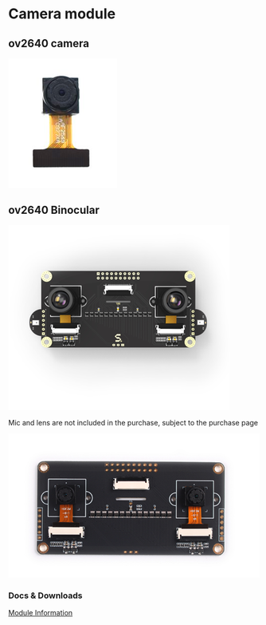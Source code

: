 Camera module
============


## ov2640 camera

![](../../assets/camera_2640.png)


## ov2640 Binocular

![](../../assets/binocular.png)

Mic and lens are not included in the purchase, subject to the purchase page

![](../../assets/binocular_1.jpg)


### Docs & Downloads

[Module Information](http://dl.sipeed.com/MAIX/HDK/Sipeed-DualCamera/)

